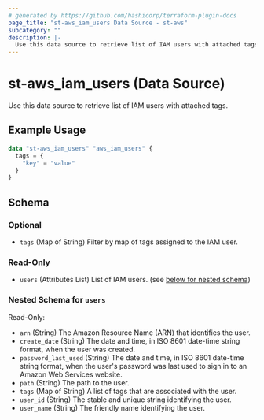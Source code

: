 ```yaml
---
# generated by https://github.com/hashicorp/terraform-plugin-docs
page_title: "st-aws_iam_users Data Source - st-aws"
subcategory: ""
description: |-
  Use this data source to retrieve list of IAM users with attached tags.
---
```


# st-aws_iam_users (Data Source)

Use this data source to retrieve list of IAM users with attached tags.

## Example Usage

```terraform
data "st-aws_iam_users" "aws_iam_users" {
  tags = {
    "key" = "value"
  }
}
```

<!-- schema generated by tfplugindocs -->
## Schema

### Optional

- `tags` (Map of String) Filter by map of tags assigned to the IAM user.

### Read-Only

- `users` (Attributes List) List of IAM users. (see [below for nested schema](#nestedatt--users))

<a id="nestedatt--users"></a>
### Nested Schema for `users`

Read-Only:

- `arn` (String) The Amazon Resource Name (ARN) that identifies the user.
- `create_date` (String) The date and time, in ISO 8601 date-time string format, when the user was created.
- `password_last_used` (String) The date and time, in ISO 8601 date-time string format, when the user's password was last used to sign in to an Amazon Web Services website.
- `path` (String) The path to the user.
- `tags` (Map of String) A list of tags that are associated with the user.
- `user_id` (String) The stable and unique string identifying the user.
- `user_name` (String) The friendly name identifying the user.


